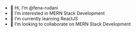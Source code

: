 - 👋 Hi, I’m @fena-rudani
- 👀 I’m interested in MERN Stack Development
- 🌱 I’m currently learning ReactJS
- 💞️ I’m looking to collaborate on MERN Stack Development

<!---
fena-rudani/fena-rudani is a ✨ special ✨ repository because its `README.md` (this file) appears on your GitHub profile.
You can click the Preview link to take a look at your changes.
--->
